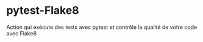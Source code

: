 # pytest-Flake8
Action qui exécute des tests avec pytest et contrôle la qualité de votre code avec Flake8
